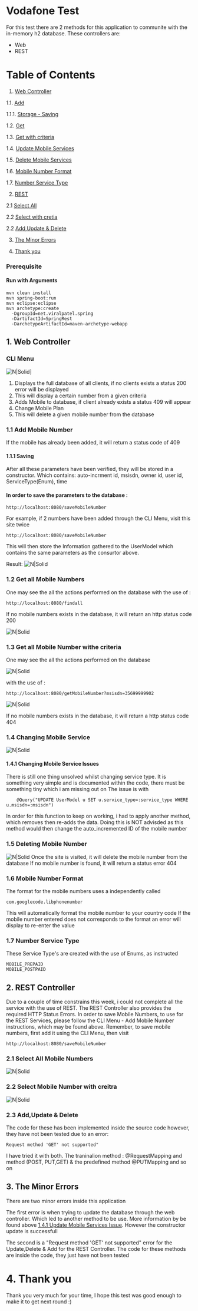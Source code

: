 # Vodafone Test
For this test there are 2 methods for this application to communite with the in-memory h2 database.
These controllers are: 
  - Web
  - REST
# Table of Contents
1. [Web Controller](##web-controller)

1.1. [Add](###add-mobile-number)

1.1.1. [Storage - Saving](####saving)

1.2. [Get](###get-all-mobile-numbers)

1.3. [Get with criteria](###get-all-mobile-number-with-criteria)

1.4. [Update Mobile Services](###changing-mobile-service )

1.5. [Delete Mobile Services](###deleting-mobile-number )

1.6. [Mobile Number Format](####mobile-number-format)

1.7. [Number Service Type](####number-service-type)

2. [REST ](##rest-controller)

2.1 [Select All](###select-all-mobile-numbers)

2.2 [Select with cretia](###select-mobile-number-with-creitra)

2.2 [Add,Update & Delete](###add,update-&-delete)

3. [The Minor Errors](##the-minor-errors)

4. [Thank you](#thank-you)

### Prerequisite
#### Run with Arguments
```
mvn clean install
mvn spring-boot:run
mvn eclipse:eclipse
mvn archetype:create 
  -DgroupId=net.viralpatel.spring
  -DartifactId=SpringRest
  -DarchetypeArtifactId=maven-archetype-webapp
  ```
 ## 1. Web Controller
### CLI Menu

![N|Solid](http://i64.tinypic.com/2ppleg5.png)]
1. Displays the full database of all clients, if no clients exists a status 200 error will be displayed
2. This will display a certain number from a given criteria
3. Adds Mobile to database, if client already exists a status 409 will appear
4. Change Mobile Plan
5. This will delete a given mobile number from the database 

### 1.1 Add Mobile Number
If the mobile has already been added, it will return a status code of 409

#### 1.1.1 Saving
After all these parameters have been verified, they will be stored in a constructor. Which contains:
auto-incrment id, msisdn, owner id, user id, ServiceType(Enum), time

#### In order to **__save__** the parameters to the database :
```
http://localhost:8080/saveMobileNumber
```
For example, if 2 numbers have been added through the CLI Menu, visit this site twice
```
http://localhost:8080/saveMobileNumber
```
This will then store the Information gathered to the UserModel which contains the same parameters as the consurtor above.

Result:
![N|Solid](http://i65.tinypic.com/2s1ls1f.png)


### 1.2 Get all Mobile Numbers
One may see the all the actions performed on the database with the use of :
```
http://localhost:8080/findall
```
If no mobile numbers exists in the database, it will return an http status code 200

![N|Solid](http://i63.tinypic.com/2gvoscm.png)


### 1.3 Get all Mobile Number withe criteria
One may see the all the actions performed on the database 

![N|Solid](http://i68.tinypic.com/k15q4x.png)

with the use of :
```
http://localhost:8080/getMobileNumber?msisdn=35699999902
```
![N|Solid](http://i67.tinypic.com/23rwdhs.png)

If no mobile numbers exists in the database, it will return a http status code 404

### 1.4 Changing Mobile Service 
![N|Solid](http://i67.tinypic.com/hv1klh.png)
#### **1.4.1 Changing Mobile Service Issues**
There is still one thing unsolved whilst changing service type.
It is something very simple and is documented within the code, there must be something tiny which i am missing out on
The issue is with
```
    @Query("UPDATE UserModel u SET u.service_type=:service_type WHERE u.msisdn=:msisdn")
```
In order for this function to keep on working, i had to apply another method, which removes then re-adds the data. 
Doing this is NOT advisded as this method would then change the auto_incremented ID of the mobile number

### 1.5 Deleting Mobile Number
![N|Solid](http://i64.tinypic.com/262xs80.png)
Once the site is visited, it will delete the mobile number from the database
If no mobile number is found, it will return a status error 404

### 1.6 Mobile Number Format
The format for the mobile numbers uses a independently called 
```
com.googlecode.libphonenumber
```
This will automatically format the mobile number to your country code
If the mobile number entered does not corresponds to the format an error will display to re-enter the value
### 1.7 Number Service Type
These Service Type's are created with the use of Enums, as instructed
```
MOBILE_PREPAID
MOBILE_POSTPAID
```

## 2. REST Controller
Due to a couple of time constrains this week, i could not complete all the service with the use of REST.
The REST Controller also provides the required HTTP Status Errors.
In order to save Mobile Numbers, to use for the REST Services, please follow the CLI Menu - Add Mobile Number instructions, which may be found above.
Remember, to save mobile numbers, first add it using the CLI Menu, then visit
```
http://localhost:8080/saveMobileNumber
```
### 2.1 Select All Mobile Numbers
![N|Solid](http://i64.tinypic.com/1zvbdyh.png)

### 2.2 Select Mobile Number with creitra
![N|Solid](http://i63.tinypic.com/14vpb7r.png)

### 2.3 Add,Update & Delete
The code for these has been implemented inside the source code however, they have not been tested due to an error:
```
Request method 'GET' not supported"
```
I have tried it with both. The traninalion method : @RequestMapping and method (POST, PUT,GET) & the predefined method @PUTMapping and so on

## 3. The Minor Errors
There are two minor errors inside this application

The first error is when trying to update the database through the web controller. Which led to another method to be use. More information by be found above [ 1.4.1 Update Mobile Services Issue](####changing-mobile-service-issues). However the constructor update is successfull

The second is a "Request method 'GET' not supported" error for the Update,Delete & Add for the REST Controller.
The code for these methods are inside the code, they just have not been tested

# 4. Thank you
Thank you very much for your time, I hope this test was good enough to make it to get next round :)
